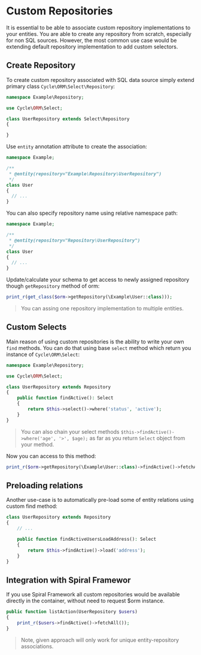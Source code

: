 # Custom Repositories
It is essential to be able to associate custom repository implementations to your entities. You are able to create 
any repository from scratch, especially for non SQL sources. However, the most common use case would be extending default
repository implementation to add custom selectors.

## Create Repository
To create custom repository associated with SQL data source simply extend primary class `Cycle\ORM\Select\Repository`:

```php
namespace Example\Repository;

use Cycle\ORM\Select;

class UserRepository extends Select\Repository 
{

}
```

Use `entity` annotation attribute to create the association:

```php
namespace Example;

/**
 * @entity(repository="Example\Repository\UserRepository")
 */
class User 
{
  // ...
}
```

You can also specify repository name using relative namespace path:

```php
namespace Example;

/**
 * @entity(repository="Repository\UserRepository")
 */
class User 
{
  // ...
}
```

Update/calculate your schema to get access to newly assigned repository though `getRepository` method of orm:

```php
print_r(get_class($orm->getRepository(\Example\User::class)));
```

> You can assing one repository implementation to multiple entities.

## Custom Selects
Main reason of using custom repositories is the ability to write your own `find` methods. You can do that using 
base `select` method which return you instance of `Cycle\ORM\Select`:

```php
namespace Example\Repository;

use Cycle\ORM\Select; 

class UserRepository extends Repository 
{
    public function findActive(): Select 
    {
        return $this->select()->where('status', 'active');
    }
}
```

> You can also chain your select methods `$this->findActive()->where('age', '>', $age);` as far as you return `Select`
object from your method.

Now you can access to this method:

```php
print_r($orm->getRepository(\Example\User::class)->findActive()->fetchAll());
```

## Preloading relations
Another use-case is to automatically pre-load some of entity relations using custom find method:

```php
class UserRepository extends Repository 
{
    // ...

    public function findActiveUsersLoadAddress(): Select 
    {
        return $this->findActive()->load('address');
    }
}
```

## Integration with Spiral Framewor
If you use Spiral Framework all custom repositories would be available directly in the container, without need to request $orm instance.

```php
public function listAction(UserRepository $users) 
{
    print_r($users->findActive()->fetchAll());
}
```

> Note, given approach will only work for unique entity-repository associations.
